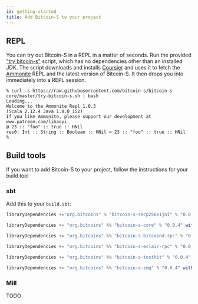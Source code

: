 ```yaml
---
id: getting-started
title: Add Bitcoin-S to your project
---
```


## REPL

You can try out Bitcoin-S in a REPL in a matter of seconds. Run the provided
["try bitcoin-s"](https://github.com/bitcoin-s/bitcoin-s-core/blob/master/try-bitcoin-s.sh)
script, which has no dependencies other than an installed JDK. The script
downloads and installs [Coursier](https://get-coursier.io/) and uses it to
fetch the [Ammonite](https://ammonite.io) REPL and the latest version of
Bitcoin-S. It then drops you into immediately into a REPL session.

```
% curl -s https://raw.githubusercontent.com/bitcoin-s/bitcoin-s-core/master/try-bitcoin-s.sh | bash
Loading...
Welcome to the Ammonite Repl 1.0.3
(Scala 2.12.4 Java 1.8.0_152)
If you like Ammonite, please support our development at www.patreon.com/lihaoyi
@ 23 :: "foo" :: true :: HNil
res0: Int :: String :: Boolean :: HNil = 23 :: "foo" :: true :: HNil
%
```

## Build tools

If you want to add Bitcoin-S to your project, follow the
instructions for your build tool

### sbt

Add this to your `build.sbt`:

```scala
libraryDependencies +="org.bitcoins" % "bitcoin-s-secp256k1jni" % "0.0.4"

libraryDependencies += "org.bitcoins" %% "bitcoin-s-core" % "0.0.4" withSources() withJavadoc()

libraryDependencies += "org.bitcoins" %% "bitcoin-s-bitcoind-rpc" % "0.0.4" withSources() withJavadoc()

libraryDependencies += "org.bitcoins" %% "bitcoin-s-eclair-rpc" % "0.0.4" withSources() withJavadoc()

libraryDependencies += "org.bitcoins" %% "bitcoin-s-testkit" % "0.0.4" withSources() withJavadoc()

libraryDependencies += "org.bitcoins" %% "bitcoin-s-zmq" % "0.0.4" withSources() withJavadoc()
```

### Mill

TODO
